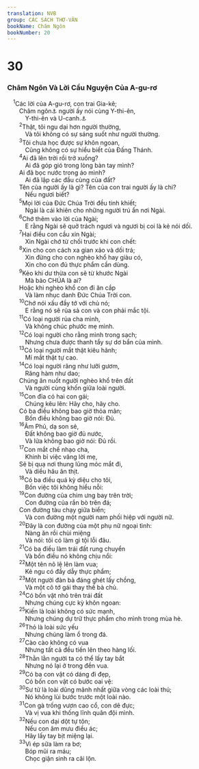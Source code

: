 ```yaml
---
translation: NVB
group: CÁC SÁCH THƠ-VĂN
bookName: Châm Ngôn 
bookNumber: 20
---
```


<div class="title"><h1>30</h1><h3>Châm Ngôn Và Lời Cầu Nguyện Của A-gu-rơ </h3></div>
<span class="verse ch_30_1"> <sup>1</sup>Các lời của A-gu-rơ, con trai Gia-kê; <br/>  Châm ngôn<a data-toggle="tooltip" data-placement="bottom" title="Ctd: Ma-sa (ten của A-gu-rơ)">⚓</a> người ấy nói cùng Y-thi-ên, <br/>   Y-thi-ên và U-canh.<a data-toggle="tooltip" data-placement="bottom" title="Một số học giả dịch vế hai như một câu văn thay vì tên: Người ấy nói: Lạy Chúa, con mệt mỏi; lạy Chúa con mệt mỏi, làm sao con thắng được?">⚓</a><br/></span>
<span class="verse ch_30_2">  <sup>2</sup>Thật, tôi ngu dại hơn người thường, <br/>   Và tôi không có sự sáng suốt như người thường. <br/></span>
<span class="verse ch_30_3">  <sup>3</sup>Tôi chưa học được sự khôn ngoan, <br/>   Cũng không có sự hiểu biết của Đấng Thánh. <br/></span>
<span class="verse ch_30_4">  <sup>4</sup>Ai đã lên trời rồi trở xuống? <br/>   Ai đã góp gió trong lòng bàn tay mình? <br/>  Ai đã bọc nước trong áo mình? <br/>   Ai đã lập các đầu cùng của đất? <br/>  Tên của người ấy là gì? Tên của con trai người ấy là chi? <br/>   Nếu ngươi biết? <br/></span>
<span class="verse ch_30_5">  <sup>5</sup>Mọi lời của Đức Chúa Trời đều tinh khiết; <br/>   Ngài là cái khiên cho những người trú ẩn nơi Ngài. <br/></span>
<span class="verse ch_30_6">  <sup>6</sup>Chớ thêm vào lời của Ngài; <br/>   E rằng Ngài sẽ quở trách ngươi và ngươi bị coi là kẻ nói dối. <br/></span>
<span class="verse ch_30_7">  <sup>7</sup>Hai điều con cầu xin Ngài; <br/>   Xin Ngài chớ từ chối trước khi con chết: <br/></span>
<span class="verse ch_30_8">  <sup>8</sup>Xin cho con cách xa gian xảo và dối trá; <br/>   Xin đừng cho con nghèo khổ hay giàu có, <br/>   Xin cho con đủ thực phẩm cần dùng. <br/></span>
<span class="verse ch_30_9">  <sup>9</sup>Kẻo khi dư thừa con sẽ từ khước Ngài <br/>   Mà bảo CHÚA là ai? <br/>  Hoặc khi nghèo khổ con đi ăn cắp <br/>   Và làm nhục danh Đức Chúa Trời con. <br/></span>
<span class="verse ch_30_10">  <sup>10</sup>Chớ nói xấu đầy tớ với chủ nó; <br/>   E rằng nó sẽ rủa sả con và con phải mắc tội. <br/></span>
<span class="verse ch_30_11">  <sup>11</sup>Có loại người rủa cha mình, <br/>   Và không chúc phước mẹ mình. <br/></span>
<span class="verse ch_30_12">  <sup>12</sup>Có loại người cho rằng mình trong sạch; <br/>   Nhưng chưa được thanh tẩy sự dơ bẩn của mình. <br/></span>
<span class="verse ch_30_13">  <sup>13</sup>Có loại người mắt thật kiêu hãnh; <br/>   Mí mắt thật tự cao. <br/></span>
<span class="verse ch_30_14">  <sup>14</sup>Có loại người răng như lưỡi gươm, <br/>   Răng hàm như dao; <br/>  Chúng ăn nuốt người nghèo khổ trên đất <br/>   Và người cùng khốn giữa loài người. <br/></span>
<span class="verse ch_30_15">  <sup>15</sup>Con đỉa có hai con gái; <br/>   Chúng kêu lên: Hãy cho, hãy cho. <br/>  Có ba điều không bao giờ thỏa mãn; <br/>   Bốn điều không bao giờ nói: Đủ. <br/></span>
<span class="verse ch_30_16">  <sup>16</sup>Âm Phủ, dạ son sẻ, <br/>   Đất không bao giờ đủ nước, <br/>   Và lửa không bao giờ nói: Đủ rồi. <br/></span>
<span class="verse ch_30_17">  <sup>17</sup>Con mắt chế nhạo cha, <br/>   Khinh bỉ việc vâng lời mẹ, <br/>  Sẽ bị quạ nơi thung lũng móc mắt đi, <br/>   Và diều hâu ăn thịt. <br/></span>
<span class="verse ch_30_18">  <sup>18</sup>Có ba điều quá kỳ diệu cho tôi, <br/>   Bốn việc tôi không hiểu nỗi: <br/></span>
<span class="verse ch_30_19">  <sup>19</sup>Con đường của chim ưng bay trên trời; <br/>   Con đường của rắn bò trên đá; <br/>  Con đường tàu chạy giữa biển; <br/>   Và con đường một người nam phối hiệp với người nữ. <br/></span>
<span class="verse ch_30_20">  <sup>20</sup>Đây là con đường của một phụ nữ ngoại tình: <br/>   Nàng ăn rồi chùi miệng <br/>   Và nói: tôi có làm gì tội lỗi đâu. <br/></span>
<span class="verse ch_30_21">  <sup>21</sup>Có ba điều làm trái đất rung chuyển <br/>   Và bốn điều nó không chịu nổi: <br/></span>
<span class="verse ch_30_22">  <sup>22</sup>Một tên nô lệ lên làm vua; <br/>   Kẻ ngu có đầy dẫy thực phẩm; <br/></span>
<span class="verse ch_30_23">  <sup>23</sup>Một người đàn bà đáng ghét lấy chồng, <br/>   Và một cô tớ gái thay thế bà chủ. <br/></span>
<span class="verse ch_30_24">  <sup>24</sup>Có bốn vật nhỏ trên trái đất <br/>   Nhưng chúng cực kỳ khôn ngoan: <br/></span>
<span class="verse ch_30_25">  <sup>25</sup>Kiến là loài không có sức mạnh, <br/>   Nhưng chúng dự trữ thực phẩm cho mình trong mùa hè. <br/></span>
<span class="verse ch_30_26">  <sup>26</sup>Thỏ là loài sức yếu <br/>   Nhưng chúng làm ổ trong đá. <br/></span>
<span class="verse ch_30_27">  <sup>27</sup>Cào cào không có vua <br/>   Nhưng tất cả đều tiến lên theo hàng lối. <br/></span>
<span class="verse ch_30_28">  <sup>28</sup>Thằn lằn người ta có thể lấy tay bắt <br/>   Nhưng nó lại ở trong đền vua. <br/></span>
<span class="verse ch_30_29">  <sup>29</sup>Có ba con vật có dáng đi đẹp, <br/>   Có bốn con vật có bước oai vệ: <br/></span>
<span class="verse ch_30_30">  <sup>30</sup>Sư tử là loài dũng mãnh nhất giữa vòng các loài thú; <br/>   Nó không lùi bước trước một loài nào. <br/></span>
<span class="verse ch_30_31">  <sup>31</sup>Con gà trống vươn cao cổ, con dê đực; <br/>   Và vị vua khi thống lĩnh quân đội mình. <br/></span>
<span class="verse ch_30_32">  <sup>32</sup>Nếu con dại dột tự tôn; <br/>   Nếu con âm mưu điều ác; <br/>   Hãy lấy tay bịt miệng lại. <br/></span>
<span class="verse ch_30_33">  <sup>33</sup>Vì ép sữa làm ra bơ; <br/>   Bóp mũi ra máu; <br/>   Chọc giận sinh ra cãi lộn. <br/></span>
